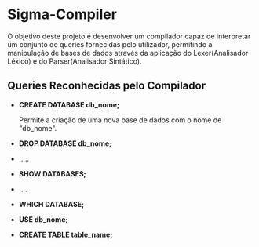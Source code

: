 # Sigma-Compiler
O objetivo deste projeto é desenvolver um compilador capaz de interpretar um conjunto de queries fornecidas pelo utilizador, permitindo a manipulação de bases de dados através da aplicação do Lexer(Analisador Léxico) e do Parser(Analisador Sintático).

  ## Queries Reconhecidas pelo Compilador
- **CREATE DATABASE db_nome;**

  Permite a criação de uma nova base de dados com o nome de "db_nome".
- **DROP DATABASE db_nome;**
- .....
- **SHOW DATABASES;**
- ....
- **WHICH DATABASE;**
- **USE db_nome;**
- **CREATE TABLE table_name;**



  
